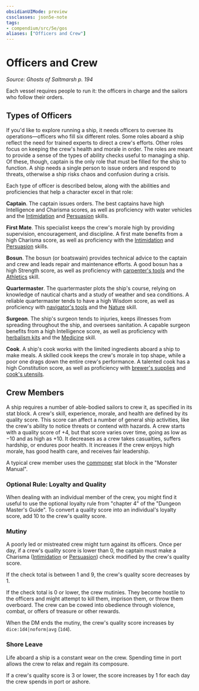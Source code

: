 ```yaml
---
obsidianUIMode: preview
cssclasses: json5e-note
tags:
- compendium/src/5e/gos
aliases: ["Officers and Crew"]
---
```

# Officers and Crew
*Source: Ghosts of Saltmarsh p. 194* 

Each vessel requires people to run it: the officers in charge and the sailors who follow their orders.

## Types of Officers

If you'd like to explore running a ship, it needs officers to oversee its operations—officers who fill six different roles. Some roles aboard a ship reflect the need for trained experts to direct a crew's efforts. Other roles focus on keeping the crew's health and morale in order. The roles are meant to provide a sense of the types of ability checks useful to managing a ship. Of these, though, captain is the only role that must be filled for the ship to function. A ship needs a single person to issue orders and respond to threats, otherwise a ship risks chaos and confusion during a crisis.

Each type of officer is described below, along with the abilities and proficiencies that help a character excel in that role:

**Captain**. The captain issues orders. The best captains have high Intelligence and Charisma scores, as well as proficiency with water vehicles and the [Intimidation](2-Mechanics/CLI/rules/skills.md#Intimidation) and [Persuasion](2-Mechanics/CLI/rules/skills.md#Persuasion) skills.

**First Mate**. This specialist keeps the crew's morale high by providing supervision, encouragement, and discipline. A first mate benefits from a high Charisma score, as well as proficiency with the [Intimidation](2-Mechanics/CLI/rules/skills.md#Intimidation) and [Persuasion](2-Mechanics/CLI/rules/skills.md#Persuasion) skills.

**Bosun**. The bosun (or boatswain) provides technical advice to the captain and crew and leads repair and maintenance efforts. A good bosun has a high Strength score, as well as proficiency with [carpenter's tools](2-Mechanics/CLI/items/carpenters-tools.md) and the [Athletics](2-Mechanics/CLI/rules/skills.md#Athletics) skill.

**Quartermaster**. The quartermaster plots the ship's course, relying on knowledge of nautical charts and a study of weather and sea conditions. A reliable quartermaster tends to have a high Wisdom score, as well as proficiency with [navigator's tools](2-Mechanics/CLI/items/navigators-tools.md) and the [Nature](2-Mechanics/CLI/rules/skills.md#Nature) skill.

**Surgeon**. The ship's surgeon tends to injuries, keeps illnesses from spreading throughout the ship, and oversees sanitation. A capable surgeon benefits from a high Intelligence score, as well as proficiency with [herbalism kits](2-Mechanics/CLI/items/herbalism-kit.md) and the [Medicine](2-Mechanics/CLI/rules/skills.md#Medicine) skill.

**Cook**. A ship's cook works with the limited ingredients aboard a ship to make meals. A skilled cook keeps the crew's morale in top shape, while a poor one drags down the entire crew's performance. A talented cook has a high Constitution score, as well as proficiency with [brewer's supplies](2-Mechanics/CLI/items/brewers-supplies.md) and [cook's utensils](2-Mechanics/CLI/items/cooks-utensils.md).

## Crew Members

A ship requires a number of able-bodied sailors to crew it, as specified in its stat block. A crew's skill, experience, morale, and health are defined by its quality score. This score can affect a number of general ship activities, like the crew's ability to notice threats or contend with hazards. A crew starts with a quality score of +4, but that score varies over time, going as low as −10 and as high as +10. It decreases as a crew takes casualties, suffers hardship, or endures poor health. It increases if the crew enjoys high morale, has good health care, and receives fair leadership.

A typical crew member uses the [commoner](2-Mechanics/CLI/bestiary/humanoid/commoner.md) stat block in the "Monster Manual".

### Optional Rule: Loyalty and Quality

When dealing with an individual member of the crew, you might find it useful to use the optional loyalty rule from "chapter 4" of the "Dungeon Master's Guide". To convert a quality score into an individual's loyalty score, add 10 to the crew's quality score.

### Mutiny

A poorly led or mistreated crew might turn against its officers. Once per day, if a crew's quality score is lower than 0, the captain must make a Charisma ([Intimidation](2-Mechanics/CLI/rules/skills.md#Intimidation) or [Persuasion](2-Mechanics/CLI/rules/skills.md#Persuasion)) check modified by the crew's quality score.

If the check total is between 1 and 9, the crew's quality score decreases by 1.

If the check total is 0 or lower, the crew mutinies. They become hostile to the officers and might attempt to kill them, imprison them, or throw them overboard. The crew can be cowed into obedience through violence, combat, or offers of treasure or other rewards.

When the DM ends the mutiny, the crew's quality score increases by `dice:1d4|noform|avg` (`1d4`).

### Shore Leave

Life aboard a ship is a constant wear on the crew. Spending time in port allows the crew to relax and regain its composure.

If a crew's quality score is 3 or lower, the score increases by 1 for each day the crew spends in port or ashore.